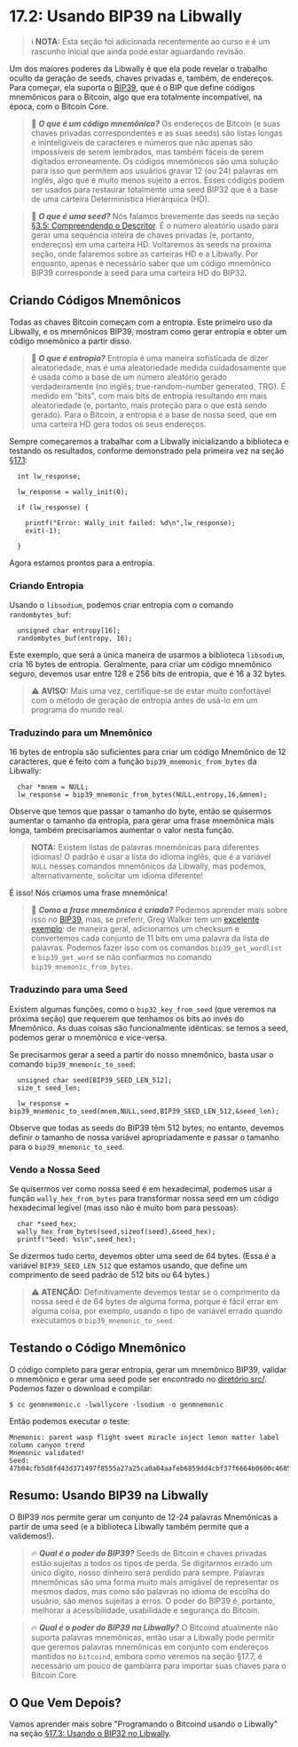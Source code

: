 # 17.2: Usando BIP39 na Libwally

> :information_source: **NOTA:** Esta seção foi adicionada recentemente ao curso e é um rascunho inicial que ainda pode estar aguardando revisão.

Um dos maiores poderes da Libwally é que ela pode revelar o trabalho oculto da geração de seeds, chaves privadas e, também, de endereços. Para começar, ela suporta o [BIP39](https://github.com/bitcoin/bips/blob/master/bip-0039.mediawiki), que é o BIP que define códigos mnemônicos para o Bitcoin, algo que era totalmente incompatível, na época, com o Bitcoin Core.

> :book: ***O que é um código mnemônico?*** Os endereços de Bitcoin (e suas chaves privadas correspondentes e as suas seeds) são listas longas e ininteligíveis de caracteres e números que não apenas são impossíveis de serem lembrados, mas também fáceis de serem digitados erroneamente. Os códigos mnemônicos são uma solução para isso que permitem aos usuários gravar 12 (ou 24) palavras em inglês, algo que é muito menos sujeito a erros. Esses códigos podem ser usados para restaurar totalmente uma seed BIP32 que é a base de uma carteira Determinística Hierárquica (HD).

> :book: ***O que é uma seed?*** Nós falamos brevemente das seeds na seção [§3.5: Compreendendo o Descritor](03_5_Understanding_the_Descriptor.md). É o número aleatório usado para gerar uma sequência inteira de chaves privadas (e, portanto, endereços) em uma carteira HD. Voltaremos às seeds na próxima seção, onde falaremos sobre as carteiras HD e a Libwally. Por enquanto, apenas é necessário saber que um código mnemônico BIP39 corresponde à seed para uma carteira HD do BIP32.

## Criando Códigos Mnemônicos

Todas as chaves Bitcoin começam com a entropia. Este primeiro uso da Libwally, e os mnemônicos BIP39, mostram como gerar entropia e obter um código mnemônico a partir disso.

> :book: ***O que é entropia?*** Entropia é uma maneira sofisticada de dizer aleatoriedade, mas é uma aleatoriedade medida cuidadosamente que é usada como a base de um número aleatório gerado verdadeiramente (no inglês, true-random-number generated, TRG). É medido em "bits", com mais bits de entropia resultando em mais aleatoriedade (e, portanto, mais proteção para o que está sendo gerado). Para o Bitcoin, a entropia é a base de nossa seed, que em uma carteira HD gera todos os seus endereços.

Sempre começaremos a trabalhar com a Libwally inicializando a biblioteca e testando os resultados, conforme demonstrado pela primeira vez na seção [§17.1](17_1_Setting_Up_Libwally.md):
```
  int lw_response;

  lw_response = wally_init(0);

  if (lw_response) {

    printf("Error: Wally_init failed: %d\n",lw_response);
    exit(-1);
    
  }
```
Agora estamos prontos para a entropia.

### Criando Entropia

Usando o `libsodium`, podemos criar entropia com o comando `randombytes_buf`:
```
  unsigned char entropy[16];  
  randombytes_buf(entropy, 16);
```
Este exemplo, que será a única maneira de usarmos a biblioteca `libsodium`, cria 16 bytes de entropia. Geralmente, para criar um código mnemônico seguro, devemos usar entre 128 e 256 bits de entropia, que é 16 a 32 bytes.

> :warning: **AVISO:** Mais uma vez, certifique-se de estar muito confortável com o método de geração de entropia antes de usá-lo em um programa do mundo real.

### Traduzindo para um Mnemônico

16 bytes de entropia são suficientes para criar um código Mnemônico de 12 caracteres, que é feito com a função `bip39_mnemonic_from_bytes` da Libwally:
```
  char *mnem = NULL;
  lw_response = bip39_mnemonic_from_bytes(NULL,entropy,16,&mnem);
```
Observe que temos que passar o tamanho do byte, então se quisermos aumentar o tamanho da entropia, para gerar uma frase mnemônica mais longa, também precisaríamos aumentar o valor nesta função.

> **NOTA:** Existem listas de palavras mnemônicas para diferentes idiomas! O padrão é usar a lista do idioma inglês, que é a variável `NULL` nesses comandos mnemônicos da Libwally, mas podemos, alternativamente, solicitar um idioma diferente!

É isso! Nós criamos uma frase mnemônica!

> :book: ***Como a frase mnemônica é criada?*** Podemos aprender mais sobre isso no [BIP39](https://github.com/bitcoin/bips/blob/master/bip-0039.mediawiki), mas, se preferir, Greg Walker tem um [excelente exemplo](https://learnmeabitcoin.com/technical/mnemonic): de maneira geral, adicionamos um checksum e convertemos cada conjunto de 11 bits em uma palavra da lista de palavras. Podemos fazer isso com os comandos `bip39_get_wordlist` e `bip39_get_word` se não confiarmos no comando `bip39_mnemonic_from_bytes`.

### Traduzindo para uma Seed

Existem algumas funções, como o `bip32_key_from_seed` (que veremos na próxima seção) que requerem que tenhamos os bits ao invés do Mnemônico. As duas coisas são funcionalmente idênticas: se temos a seed, podemos gerar o mnemônico e vice-versa.

Se precisarmos gerar a seed a partir do nosso mnemônico, basta usar o comando `bip39_mnemonic_to_seed`:
```
  unsigned char seed[BIP39_SEED_LEN_512];
  size_t seed_len;
  
  lw_response = bip39_mnemonic_to_seed(mnem,NULL,seed,BIP39_SEED_LEN_512,&seed_len);
```
Observe que todas as seeds do BIP39 têm 512 bytes; no entanto, devemos definir o tamanho de nossa variável apropriadamente e passar o tamanho para o `bip39_mnemonic_to_seed`.

### Vendo a Nossa Seed

Se quisermos ver como nossa seed é em hexadecimal, podemos usar a função `wally_hex_from_bytes` para transformar nossa seed em um código hexadecimal legível (mas isso não é muito bom para pessoas):
```
  char *seed_hex;
  wally_hex_from_bytes(seed,sizeof(seed),&seed_hex);
  printf("Seed: %s\n",seed_hex);
```
Se dizermos tudo certo, devemos obter uma seed de 64 bytes. (Essa é a variável `BIP39_SEED_LEN_512` que estamos usando, que define um comprimento de seed padrão de 512 bits ou 64 bytes.)

> :warning: **ATENÇÃO:** Definitivamente devemos testar se o comprimento da nossa seed é de 64 bytes de alguma forma, porque é fácil errar em alguma coisa, por exemplo, usando o tipo de variável errado quando executamos o `bip39_mnemonic_to_seed`.

## Testando o Código Mnemônico

O código completo para gerar entropia, gerar um mnemônico BIP39, validar o mnemônico e gerar uma seed pode ser encontrado no [diretório src/](src/17_2_genmnemonic.c). Podemos fazer o download e compilar:
```
$ cc genmnemonic.c -lwallycore -lsodium -o genmnemonic
```
Então podemos executar o teste:
```
Mnemonic: parent wasp flight sweet miracle inject lemon matter label column canyon trend
Mnemonic validated!
Seed: 47b04cfb5d8fd43d371497f8555a27a25ca0a04aafeb6859dd4cbf37f6664b0600c4685c1efac29c082b1df29081f7a46f94a26f618fc6fd38d8bc7b6cd344c7
```

## Resumo: Usando BIP39 na Libwally

O BIP39 nos permite gerar um conjunto de 12-24 palavras Mnemônicas a partir de uma seed (e a biblioteca Libwally também permite que a validemos!).

> :fire: ***Qual é o poder do BIP39?*** Seeds de Bitcoin e chaves privadas estão sujeitas a todos os tipos de perda. Se digitarmos errado um único dígito, nosso dinheiro será perdido para sempre. Palavras mnemônicas são uma forma muito mais amigável de representar os mesmos dados, mas como são palavras no idioma de escolha do usuário, são menos sujeitas a erros. O poder do BIP39 é, portanto, melhorar a acessibilidade, usabilidade e segurança do Bitcoin.

> :fire: ***Qual é o poder do BIP39 na Libwally?*** O Bitcoind atualmente não suporta palavras mnemônicas, então usar a Libwally pode permitir que geremos palavras mnemônicas em conjunto com endereços mantidos no `bitcoind`, embora como veremos na seção §17.7, é necessário um pouco de gambiarra para importar suas chaves para o Bitcoin Core.

## O Que Vem Depois?

Vamos aprender mais sobre "Programando o Bitcoind usando o Libwally" na seção [§17.3: Usando o BIP32 no Libwally](17_3_Using_BIP32_in_Libwally.md).